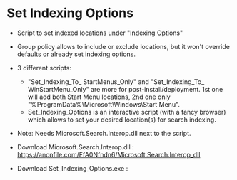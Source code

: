 # Set Indexing Options
- Script to set indexed locations under "Indexing Options"
- Group policy allows to include or exclude locations, but it won't override defaults or already set indexing options. 
- 3 different scripts:
  - "Set_Indexing_To_ StartMenus_Only" and "Set_Indexing_To_ WinStartMenu_Only" are more for post-install/deployment. 1st one will add both Start Menu locations, 2nd one only "%ProgramData%\Microsoft\Windows\Start Menu". 
  - Set_Indexing_Options is an interactive script (with a fancy browser) which allows to set your desired location(s) for search
  indexing.
  
- Note: Needs Microsoft.Search.Interop.dll next to the script.
- Download Microsoft.Search.Interop.dll : https://anonfile.com/FfA0Nfndn6/Microsoft.Search.Interop_dll
- Download Set_Indexing_Options.exe : 
